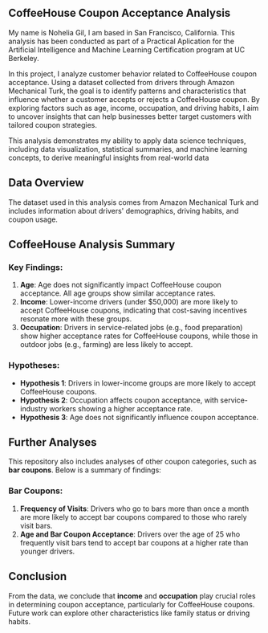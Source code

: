 ## CoffeeHouse Coupon Acceptance Analysis

My name is Nohelia Gil, I am based in San Francisco, California. This analysis has been conducted as part of a Practical Aplication for the Artificial Intelligence and Machine Learning Certification program at UC Berkeley.

In this project, I analyze customer behavior related to CoffeeHouse coupon acceptance. Using a dataset collected from drivers through Amazon Mechanical Turk, the goal is to identify patterns and characteristics that influence whether a customer accepts or rejects a CoffeeHouse coupon. By exploring factors such as age, income, occupation, and driving habits, I aim to uncover insights that can help businesses better target customers with tailored coupon strategies.

This analysis demonstrates my ability to apply data science techniques, including data visualization, statistical summaries, and machine learning concepts, to derive meaningful insights from real-world data

## Data Overview
The dataset used in this analysis comes from Amazon Mechanical Turk and includes information about drivers' demographics, driving habits, and coupon usage.
## CoffeeHouse Analysis Summary

### Key Findings:
1. **Age**: Age does not significantly impact CoffeeHouse coupon acceptance. All age groups show similar acceptance rates.
2. **Income**: Lower-income drivers (under $50,000) are more likely to accept CoffeeHouse coupons, indicating that cost-saving incentives resonate more with these groups.
3. **Occupation**: Drivers in service-related jobs (e.g., food preparation) show higher acceptance rates for CoffeeHouse coupons, while those in outdoor jobs (e.g., farming) are less likely to accept.

### Hypotheses:
- **Hypothesis 1**: Drivers in lower-income groups are more likely to accept CoffeeHouse coupons.
- **Hypothesis 2**: Occupation affects coupon acceptance, with service-industry workers showing a higher acceptance rate.
- **Hypothesis 3**: Age does not significantly influence coupon acceptance.

## Further Analyses
This repository also includes analyses of other coupon categories, such as **bar coupons**. Below is a summary of findings:

### Bar Coupons:
1. **Frequency of Visits**: Drivers who go to bars more than once a month are more likely to accept bar coupons compared to those who rarely visit bars.
2. **Age and Bar Coupon Acceptance**: Drivers over the age of 25 who frequently visit bars tend to accept bar coupons at a higher rate than younger drivers.

## Conclusion
From the data, we conclude that **income** and **occupation** play crucial roles in determining coupon acceptance, particularly for CoffeeHouse coupons. Future work can explore other characteristics like family status or driving habits.
